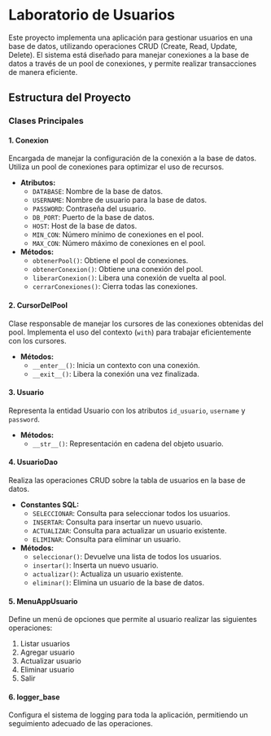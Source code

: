 
# Laboratorio de Usuarios

Este proyecto implementa una aplicación para gestionar usuarios en una base de datos, utilizando operaciones CRUD (Create, Read, Update, Delete). El sistema está diseñado para manejar conexiones a la base de datos a través de un pool de conexiones, y permite realizar transacciones de manera eficiente.

## Estructura del Proyecto

### Clases Principales

#### 1. **Conexion**
Encargada de manejar la configuración de la conexión a la base de datos. Utiliza un pool de conexiones para optimizar el uso de recursos.
- **Atributos:**
  - `DATABASE`: Nombre de la base de datos.
  - `USERNAME`: Nombre de usuario para la base de datos.
  - `PASSWORD`: Contraseña del usuario.
  - `DB_PORT`: Puerto de la base de datos.
  - `HOST`: Host de la base de datos.
  - `MIN_CON`: Número mínimo de conexiones en el pool.
  - `MAX_CON`: Número máximo de conexiones en el pool.
- **Métodos:**
  - `obtenerPool()`: Obtiene el pool de conexiones.
  - `obtenerConexion()`: Obtiene una conexión del pool.
  - `liberarConexion()`: Libera una conexión de vuelta al pool.
  - `cerrarConexiones()`: Cierra todas las conexiones.

#### 2. **CursorDelPool**
Clase responsable de manejar los cursores de las conexiones obtenidas del pool. Implementa el uso del contexto (`with`) para trabajar eficientemente con los cursores.
- **Métodos:**
  - `__enter__()`: Inicia un contexto con una conexión.
  - `__exit__()`: Libera la conexión una vez finalizada.

#### 3. **Usuario**
Representa la entidad Usuario con los atributos `id_usuario`, `username` y `password`.
- **Métodos:**
  - `__str__()`: Representación en cadena del objeto usuario.

#### 4. **UsuarioDao**
Realiza las operaciones CRUD sobre la tabla de usuarios en la base de datos.
- **Constantes SQL:**
  - `SELECCIONAR`: Consulta para seleccionar todos los usuarios.
  - `INSERTAR`: Consulta para insertar un nuevo usuario.
  - `ACTUALIZAR`: Consulta para actualizar un usuario existente.
  - `ELIMINAR`: Consulta para eliminar un usuario.
- **Métodos:**
  - `seleccionar()`: Devuelve una lista de todos los usuarios.
  - `insertar()`: Inserta un nuevo usuario.
  - `actualizar()`: Actualiza un usuario existente.
  - `eliminar()`: Elimina un usuario de la base de datos.

#### 5. **MenuAppUsuario**
Define un menú de opciones que permite al usuario realizar las siguientes operaciones:
  1. Listar usuarios
  2. Agregar usuario
  3. Actualizar usuario
  4. Eliminar usuario
  5. Salir

#### 6. **logger_base**
Configura el sistema de logging para toda la aplicación, permitiendo un seguimiento adecuado de las operaciones.
